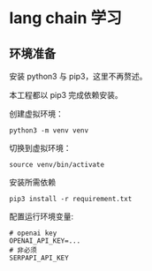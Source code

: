 # lang chain 学习

## 环境准备

安装 python3 与 pip3，这里不再赘述。

本工程都以 pip3 完成依赖安装。

创建虚拟环境：

```shell
python3 -m venv venv
```

切换到虚拟环境：

```shell
source venv/bin/activate
```

安装所需依赖

```shell
pip3 install -r requirement.txt
```

配置运行环境变量:

```shell
# openai key
OPENAI_API_KEY=...
# 非必须
SERPAPI_API_KEY
```
